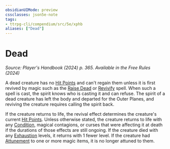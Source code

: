 ```yaml
---
obsidianUIMode: preview
cssclasses: json5e-note
tags:
- ttrpg-cli/compendium/src/5e/xphb
aliases: ["Dead"]
---
```

# Dead
*Source: Player's Handbook (2024) p. 365. Available in the Free Rules (2024)* 

A dead creature has no [Hit Points](3-Compendium/rules/variant-rules/hit-points-xphb.md) and can't regain them unless it is first revived by magic such as the [Raise Dead](3-Compendium/spells/raise-dead-xphb.md) or [Revivify](3-Compendium/spells/revivify-xphb.md) spell. When such a spell is cast, the spirit knows who is casting it and can refuse. The spirit of a dead creature has left the body and departed for the Outer Planes, and reviving the creature requires calling the spirit back.

If the creature returns to life, the revival effect determines the creature's current [Hit Points](3-Compendium/rules/variant-rules/hit-points-xphb.md). Unless otherwise stated, the creature returns to life with any [Condition](3-Compendium/rules/variant-rules/condition-xphb.md), magical contagions, or curses that were affecting it at death if the durations of those effects are still ongoing. If the creature died with any [Exhaustion](3-Compendium/rules/conditions.md#Exhaustion) levels, it returns with 1 fewer level. If the creature had [Attunement](3-Compendium/rules/variant-rules/attunement-xphb.md) to one or more magic items, it is no longer attuned to them.
